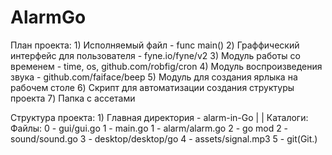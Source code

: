 # AlarmGo

План проекта:
	1) Исполняемый файл - func main()
	2) Граффический интерфейс для пользователя - fyne.io/fyne/v2
	3) Модуль работы со временем - time, os, github.com/robfig/cron
	4) Модуль воспроизведения звука - github.com/faiface/beep
	5) Модуль для создания ярлыка на рабочем столе
	6) Скрипт для автоматизации создания структуры проекта
	7) Папка с ассетами
	
Структура проекта:
	1) Главная директория - alarm-in-Go
	        |                  |
	        Каталоги:          Файлы:
	        0 - gui/gui.go       1 - main.go
	        1 - alarm/alarm.go   2 - go mod
	        2 - sound/sound.go
	        3 - desktop/desktop/go
	        4 - assets/signal.mp3
	        5 - git(Git.)
